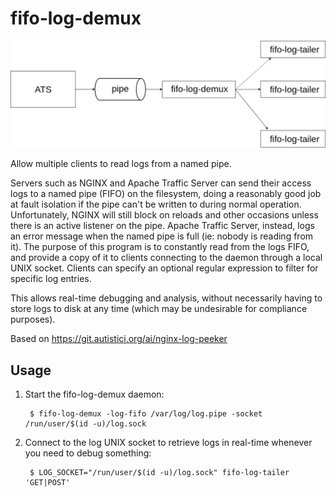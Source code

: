 fifo-log-demux
==============

![Architecture](architecture.png)

Allow multiple clients to read logs from a named pipe.

Servers such as NGINX and Apache Traffic Server can send their access logs to a
named pipe (FIFO) on the filesystem, doing a reasonably good job at fault
isolation if the pipe can't be written to during normal operation.
Unfortunately, NGINX will still block on reloads and other occasions unless
there is an active listener on the pipe. Apache Traffic Server, instead, logs
an error message when the named pipe is full (ie: nobody is reading from it).
The purpose of this program is to constantly read from the logs FIFO, and
provide a copy of it to clients connecting to the daemon through a local UNIX
socket. Clients can specify an optional regular expression to filter for
specific log entries.

This allows real-time debugging and analysis, without necessarily
having to store logs to disk at any time (which may be undesirable for
compliance purposes).

Based on https://git.autistici.org/ai/nginx-log-peeker

## Usage

1. Start the fifo-log-demux daemon:

        $ fifo-log-demux -log-fifo /var/log/log.pipe -socket /run/user/$(id -u)/log.sock

2. Connect to the log UNIX socket to retrieve logs in real-time whenever you
   need to debug something:

        $ LOG_SOCKET="/run/user/$(id -u)/log.sock" fifo-log-tailer 'GET|POST'
